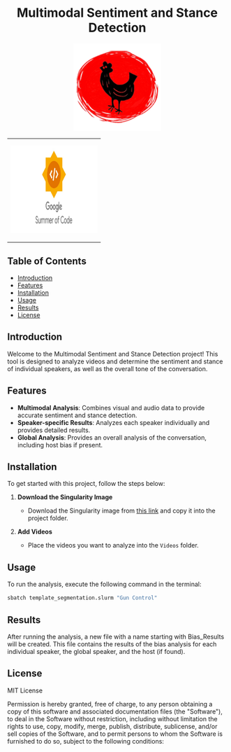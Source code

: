 # <div align="center">Multimodal Sentiment and Stance Detection</div>


<div align="center">
  <table>
    <tr>
      
  <p>
    <a href="https://www.redhenlab.org" target="_blank">
      <img width="200px" height="200px" src="Images/redhenlabimage.png"></a>
  </p>
      
<td>
<p>
    <a href="https://summerofcode.withgoogle.com" target="_blank">
      <img width="200px" height="200px" src="Images/gsoc11.jpg"></a>
  </p>
      </tr>
        </td>
</table>
</div>



## Table of Contents
- [Introduction](#introduction)
- [Features](#features)
- [Installation](#installation)
- [Usage](#usage)
- [Results](#results)
- [License](#license)

## Introduction
Welcome to the Multimodal Sentiment and Stance Detection project! This tool is designed to analyze videos and determine the sentiment and stance of individual speakers, as well as the overall tone of the conversation.

## Features
- **Multimodal Analysis**: Combines visual and audio data to provide accurate sentiment and stance detection.
- **Speaker-specific Results**: Analyzes each speaker individually and provides detailed results.
- **Global Analysis**: Provides an overall analysis of the conversation, including host bias if present.

## Installation
To get started with this project, follow the steps below:

1. **Download the Singularity Image**
   - Download the Singularity image from [this link](#) and copy it into the project folder.

2. **Add Videos**
   - Place the videos you want to analyze into the `Videos` folder.

## Usage
To run the analysis, execute the following command in the terminal:

```bash
sbatch template_segmentation.slurm "Gun Control"
```


## Results
After running the analysis, a new file with a name starting with Bias_Results will be created. This file contains the results of the bias analysis for each individual speaker, the global speaker, and the host (if found).

## License
MIT License


Permission is hereby granted, free of charge, to any person obtaining a copy
of this software and associated documentation files (the "Software"), to deal
in the Software without restriction, including without limitation the rights
to use, copy, modify, merge, publish, distribute, sublicense, and/or sell
copies of the Software, and to permit persons to whom the Software is
furnished to do so, subject to the following conditions:

